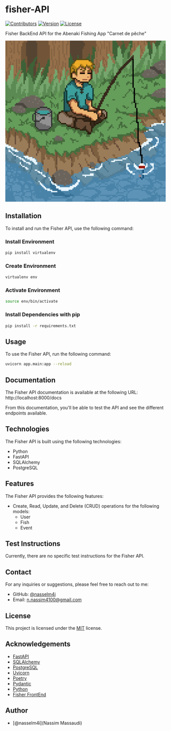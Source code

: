 # fisher-API
    
[![Contributors](https://img.shields.io/badge/contributors-1-green.svg)]()
[![Version](https://img.shields.io/badge/version-1.3.0-blue.svg)]()
[![License](https://img.shields.io/badge/license-MIT-green.svg)]()

Fisher BackEnd API for the Abenaki Fishing App "Carnet de pêche"

![Profile Picture](fishing.gif)

## Installation

To install and run the Fisher API, use the following command:

### Install Environment
```bash
pip install virtualenv
```
### Create Environment
```bash
virtualenv env
```
### Activate Environment
```bash
source env/bin/activate
```

### Install Dependencies with pip
```bash
pip install -r requirements.txt
```

## Usage

To use the Fisher API, run the following command:
```bash
uvicorn app.main:app --reload
```

## Documentation

The Fisher API documentation is available at the following URL: http://localhost:8000/docs

From this documentation, you'll be able to test the API and see the different endpoints available.

## Technologies

The Fisher API is built using the following technologies:

- Python
- FastAPI
- SQLAlchemy
- PostgreSQL

## Features

The Fisher API provides the following features:

- Create, Read, Update, and Delete (CRUD) operations for the following models:
    - User
    - Fish
    - Event


## Test Instructions

Currently, there are no specific test instructions for the Fisher API.

## Contact

For any inquiries or suggestions, please feel free to reach out to me:

- GitHub: [@nasselm4i](https://github.com/nasselm4i)
- Email: n.nassim4100@gmail.com

## License

This project is licensed under the [MIT](https://opensource.org/licenses/MIT) license.

## Acknowledgements

- [FastAPI](https://fastapi.tiangolo.com/)
- [SQLAlchemy](https://www.sqlalchemy.org/)
- [PostgreSQL](https://www.postgresql.org/)
- [Uvicorn](https://www.uvicorn.org/)
- [Poetry](https://python-poetry.org/)
- [Pydantic](https://pydantic-docs.helpmanual.io/)
- [Python](https://www.python.org/)
- [Fisher FrontEnd](
    ...
)

## Author

- [@nasselm4i](Nassim Massaudi)
